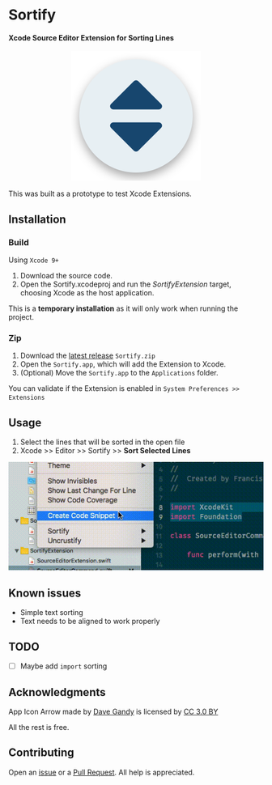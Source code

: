 # Sortify
#### Xcode Source Editor Extension for Sorting Lines

<div align="center">
  <img src=".github/AppIcon.png">
</div>

This was built as a prototype to test Xcode Extensions.

## Installation

### Build

Using `Xcode 9+`
1. Download the source code.
2. Open the Sortify.xcodeproj and run the _SortifyExtension_ target, choosing Xcode as the host application.

This is a **temporary installation** as it will only work when running the project.

### Zip

1. Download the [latest release](https://github.com/FranciscoAmado/Sortify/releases) `Sortify.zip`
2. Open the `Sortify.app`, which will add the Extension to Xcode.
3. (Optional) Move the `Sortify.app` to the `Applications` folder.

You can validate if the Extension is enabled in `System Preferences >> Extensions`

## Usage

1. Select the lines that will be sorted in the open file
2. Xcode >> Editor >> Sortify >> **Sort Selected Lines**

![Sortify in Xcode](./.github/sortify.gif)

## Known issues

* Simple text sorting
* Text needs to be aligned to work properly

## TODO

- [ ] Maybe add `import` sorting

## Acknowledgments

App Icon Arrow made by <a href="https://www.flaticon.com/authors/dave-gandy" title="Dave Gandy">Dave Gandy</a> is licensed by <a href="http://creativecommons.org/licenses/by/3.0/" title="Creative Commons BY 3.0" target="_blank">CC 3.0 BY</a>

All the rest is free.

## Contributing

Open an [issue](https://github.com/FranciscoAmado/Sortify/issues/new) or a [Pull Request](https://github.com/FranciscoAmado/Sortify/compare). All help is appreciated.
